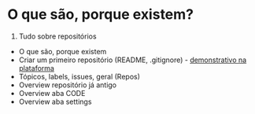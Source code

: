 # O que são, porque existem?

1. Tudo sobre repositórios

* O que são, porque existem
* Criar um primeiro repositório (README, .gitignore) - [demonstrativo na plataforma](https://docs.github.com/pt/repositories/creating-and-managing-repositories/quickstart-for-repositories)
* Tópicos, labels, issues, geral (Repos)
* Overview repositório já antigo
* Overview aba CODE
* Overview aba settings
